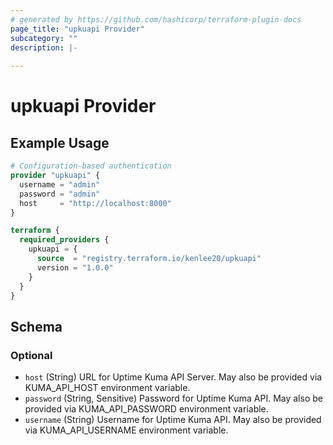 ```yaml
---
# generated by https://github.com/hashicorp/terraform-plugin-docs
page_title: "upkuapi Provider"
subcategory: ""
description: |-
  
---
```


# upkuapi Provider



## Example Usage

```terraform
# Configuration-based authentication
provider "upkuapi" {
  username = "admin"
  password = "admin"
  host     = "http://localhost:8000"
}

terraform {
  required_providers {
    upkuapi = {
      source  = "registry.terraform.io/kenlee20/upkuapi"
      version = "1.0.0"
    }
  }
}
```

<!-- schema generated by tfplugindocs -->
## Schema

### Optional

- `host` (String) URL for Uptime Kuma API Server. May also be provided via KUMA_API_HOST environment variable.
- `password` (String, Sensitive) Password for Uptime Kuma API. May also be provided via KUMA_API_PASSWORD environment variable.
- `username` (String) Username for Uptime Kuma API. May also be provided via KUMA_API_USERNAME environment variable.
